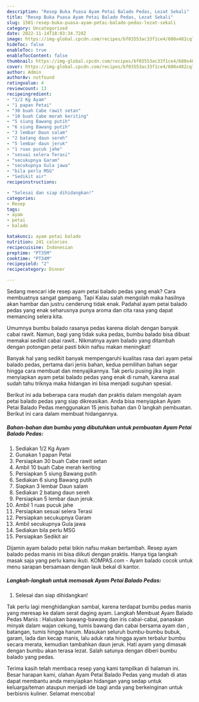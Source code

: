 ```yaml
---
description: "Resep Buka Puasa Ayam Petai Balado Pedas, Lezat Sekali"
title: "Resep Buka Puasa Ayam Petai Balado Pedas, Lezat Sekali"
slug: 1501-resep-buka-puasa-ayam-petai-balado-pedas-lezat-sekali
category: Uncategorized
date: 2022-11-14T18:03:34.728Z
image: https://img-global.cpcdn.com/recipes/bf03553ac33f1ce4/680x482cq70/ayam-petai-balado-pedas-foto-resep-utama.jpg
hideToc: false
enableToc: true
enableTocContent: false
thumbnail: https://img-global.cpcdn.com/recipes/bf03553ac33f1ce4/680x482cq70/ayam-petai-balado-pedas-foto-resep-utama.jpg
cover: https://img-global.cpcdn.com/recipes/bf03553ac33f1ce4/680x482cq70/ayam-petai-balado-pedas-foto-resep-utama.jpg
author: Admin
authorAv: notfound
ratingvalue: 4
reviewcount: 13
recipeingredient:
- "1/2 Kg Ayam"
- "1 papan Petai"
- "30 buah Cabe rawit setan"
- "10 buah Cabe merah keriting"
- "5 siung Bawang putih"
- "6 siung Bawang putih"
- "3 lembar Daun salam"
- "2 batang daun sereh"
- "5 lembar daun jeruk"
- "1 ruas pucuk jahe"
- "sesuai selera Terasi"
- "secukupnya Garam"
- "secukupnya Gula jawa"
- "bila perlu MSG"
- "Sedikit air"
recipeinstructions:

- "Selesai dan siap dihidangkan!"
categories:
- Resep
tags:
- ayam
- petai
- balado

katakunci: ayam petai balado 
nutrition: 241 calories
recipecuisine: Indonesian
preptime: "PT35M"
cooktime: "PT34M"
recipeyield: "2"
recipecategory: Dinner

---
```



Sedang mencari ide resep ayam petai balado pedas yang enak? Cara membuatnya sangat gampang. Tapi Kalau salah mengolah maka hasilnya akan hambar dan justru cenderung tidak enak. Padahal ayam petai balado pedas yang enak seharusnya punya aroma dan cita rasa yang dapat memancing selera kita.


Umumnya bumbu balado rasanya pedas karena diolah dengan banyak cabai rawit. Namun, bagi yang tidak suka pedas, bumbu balado bisa dibuat memakai sedikit cabai rawit.. Nikmatnya ayam balado yang ditambah dengan potongan petai pasti bikin nafsu makan meningkat!

Banyak hal yang sedikit banyak mempengaruhi kualitas rasa dari ayam petai balado pedas, pertama dari jenis bahan, kedua pemilihan bahan segar hingga cara membuat dan menyajikannya. Tak perlu pusing jika ingin menyiapkan ayam petai balado pedas yang enak di rumah, karena asal sudah tahu triknya maka hidangan ini bisa menjadi suguhan spesial.


Berikut ini ada beberapa cara mudah dan praktis dalam mengolah ayam petai balado pedas yang siap dikreasikan. Anda bisa menyiapkan Ayam Petai Balado Pedas menggunakan 15 jenis bahan dan 0 langkah pembuatan. Berikut ini cara dalam membuat hidangannya.

<!--inarticleads1-->

##### Bahan-bahan dan bumbu yang dibutuhkan untuk pembuatan Ayam Petai Balado Pedas:

1. Sediakan 1/2 Kg Ayam
1. Gunakan 1 papan Petai
1. Persiapkan 30 buah Cabe rawit setan
1. Ambil 10 buah Cabe merah keriting
1. Persiapkan 5 siung Bawang putih
1. Sediakan 6 siung Bawang putih
1. Siapkan 3 lembar Daun salam
1. Sediakan 2 batang daun sereh
1. Persiapkan 5 lembar daun jeruk
1. Ambil 1 ruas pucuk jahe
1. Persiapkan sesuai selera Terasi
1. Persiapkan secukupnya Garam
1. Ambil secukupnya Gula jawa
1. Sediakan bila perlu MSG
1. Persiapkan Sedikit air


Dijamin ayam balado petai bikin nafsu makan bertambah. Resep ayam balado pedas manis ini bisa diikuti dengan praktis. Hanya tiga langkah masak saja yang perlu kamu ikuti. KOMPAS.com - Ayam balado cocok untuk menu sarapan bersamaan dengan lauk bekal di kantor. 

<!--inarticleads2-->

##### Langkah-langkah untuk memasak Ayam Petai Balado Pedas:


1. Selesai dan siap dihidangkan!

Tak perlu lagi menghidangkan sambal, karena terdapat bumbu pedas manis yang meresap ke dalam serat daging ayam. Langkah Membuat Ayam Balado Pedas Manis : Haluskan bawang-bawang dan iris cabai-cabai, panaskan minyak dalam wajan cekung, tumis bawang dan cabai bersama ayam dan , batangan, tumis hingga harum. Masukan seluruh bumbu-bumbu bubuk, garam, lada dan kecap manis, lalu aduk rata hingga ayam terbalur bumbu secara merata, kemudian tambahkan daun jeruk. Hati ayam yang dimasak dengan bumbu akan terasa lezat. Salah satunya dengan diberi bumbu balado yang pedas. 

Terima kasih telah membaca resep yang kami tampilkan di halaman ini. Besar harapan kami, olahan Ayam Petai Balado Pedas yang mudah di atas dapat membantu anda menyiapkan hidangan yang sedap untuk keluarga/teman ataupun menjadi ide bagi anda yang berkeinginan untuk berbisnis kuliner. Selamat mencoba!
